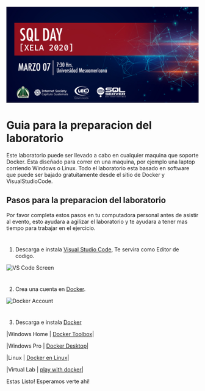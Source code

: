 ![Header](images/header.jpg)
# Guia para la preparacion del laboratorio

Este laboratorio puede ser llevado a cabo en cualquier maquina que soporte Docker.
Esta diseñado para correr en una maquina, por ejemplo una laptop corriendo Windows o Linux.
Todo el laboratorio esta basado en software que puede ser bajado gratuitamente desde el sitio de Docker y VisualStudioCode.

## Pasos para la preparacion del laboratorio


Por favor completa estos pasos en tu computadora personal antes de asistir al evento, esto ayudara a agilizar el laboratorio y te ayudara a tener mas tiempo para trabajar en el ejercicio.
#
1. Descarga e instala [Visual Studio Code](https://code.visualstudio.com/), Te servira como Editor de codigo.

![VS Code Screen](https://azurecomcdn.azureedge.net/cvt-453347b70b4e6e4007999f04bf1804aa2ca553811c77d7d7f8841c55e8e5a409/images/page/products/visual-studio-code/vs-code_hero.jpg)
#
2. Crea una cuenta en  [Docker](https://docker.com).

![Docker Account](https://media.linuxsecurity.com/images/dockerhub.png)
#
3. Descarga e instala [Docker](https://docker.com)

|Windows Home |  [Docker Toolbox](https://github.com/docker/toolbox/releases)|

|Windows Pro |   [Docker Desktop](https://hub.docker.com/editions/community/docker-ce-desktop-windows/)|

|Linux |         [Docker en Linux](https://runnable.com/docker/install-docker-on-linux)|

|Virtual Lab |    [play with docker](https://labs.play-with-docker.com)|

Estas Listo!
Esperamos verte ahi!
